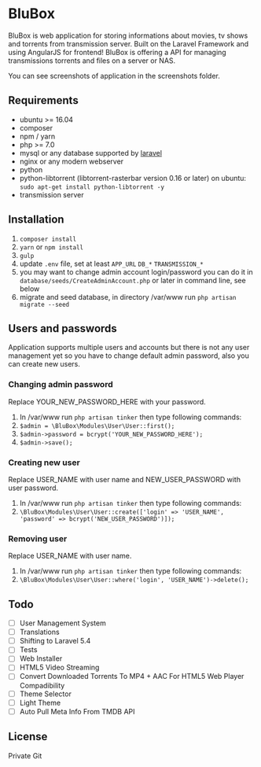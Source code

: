 # BluBox

BluBox is web application for storing informations about movies, tv shows and torrents from transmission server. Built on the Laravel Framework and using AngularJS for frontend! BluBox is offering a API for managing transmissions torrents and files on a server or NAS.

You can see screenshots of application in the screenshots folder.

## Requirements
* ubuntu >= 16.04
* composer
* npm / yarn
* php >= 7.0
* mysql or any database supported by [laravel](https://laravel.com/docs/5.4/database#introduction)
* nginx or any modern webserver
* python
* python-libtorrent (libtorrent-rasterbar version 0.16 or later) on ubuntu: `sudo apt-get install python-libtorrent -y`
* transmission server

## Installation
1. `composer install`
2. `yarn` or `npm install`
3. `gulp`
4. update `.env` file, set at least `APP_URL` `DB_*` `TRANSMISSION_*`
5. you may want to change admin account login/password you can do it in `database/seeds/CreateAdminAccount.php` or later in command line, see below
6. migrate and seed database, in directory /var/www run `php artisan migrate --seed`

## Users and passwords
Application supports multiple users and accounts but there is not any user management yet so you have to change default admin password, also you can create new users.

### Changing admin password
Replace YOUR_NEW_PASSWORD_HERE with your password.

1. In /var/www run `php artisan tinker` then type following commands:
2. `$admin = \BluBox\Modules\User\User::first();`
3. `$admin->password = bcrypt('YOUR_NEW_PASSWORD_HERE');`
4. `$admin->save();`

### Creating new user
Replace USER_NAME with user name and NEW_USER_PASSWORD with user password.

1. In /var/www run `php artisan tinker` then type following commands:
2. `\BluBox\Modules\User\User::create(['login' => 'USER_NAME', 'password' => bcrypt('NEW_USER_PASSWORD')]);`

### Removing user
Replace USER_NAME with user name.

1. In /var/www run `php artisan tinker` then type following commands:
2. `\BluBox\Modules\User\User::where('login', 'USER_NAME')->delete();`

## Todo
- [ ] User Management System
- [ ] Translations
- [ ] Shifting to Laravel 5.4
- [ ] Tests
- [ ] Web Installer
- [ ] HTML5 Video Streaming
- [ ] Convert Downloaded Torrents To MP4 + AAC For HTML5 Web Player Compadibility
- [ ] Theme Selector
- [ ] Light Theme
- [ ] Auto Pull Meta Info From TMDB API

## License
Private Git
